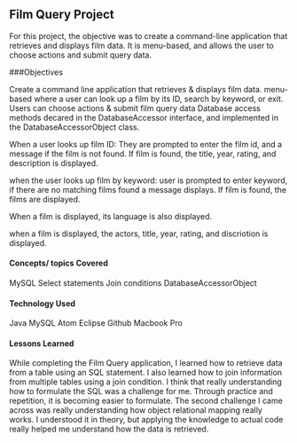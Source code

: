 ## Film Query Project

For this project, the objective was to create a command-line application that
retrieves and displays film data. It is menu-based, and allows the user to choose
actions and submit query data.


###Objectives

Create a command line application that retrieves & displays film data.
menu-based where a user can look up a film by its ID, search by keyword, or exit.
Users can choose actions & submit film query data
Database access methods decared in the DatabaseAccessor interface, and
implemented in the DatabaseAccessorObject class.

When a user looks up film ID:
They are prompted to enter the film id, and a message if the film is not found.
If film is found, the title, year, rating, and description is displayed.

when the user looks up film by keyword:
user is prompted to enter keyword, if there are no matching films found a message displays. If film is found, the films are displayed.

When a film is displayed, its language is also displayed.

when a film is displayed, the actors, title, year, rating, and discriotion is displayed.


#### Concepts/ topics Covered

MySQL
Select statements
Join conditions
DatabaseAccessorObject




#### Technology Used

Java
MySQL
Atom
Eclipse
Github
Macbook Pro


#### Lessons Learned

While completing the Film Query application, I learned how to retrieve data from a table using an SQL statement. I also learned how to join information from multiple tables using a join condition.
I think that really understanding how to formulate the SQL was a challenge for me. Through practice and repetition, it is becoming easier to formulate.
The second challenge I came across was really understanding how object relational mapping really works. I understood it in theory, but applying the knowledge to actual code really helped me understand how the data is retrieved.  
